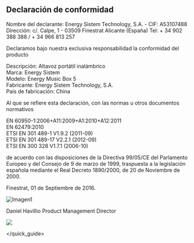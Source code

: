 ## Declaración de conformidad

Nombre del declarante: Energy Sistem Technology, S.A. - CIF: A53107488
Dirección: c/. Calpe, 1 - 03509 Finestrat Alicante (España)
Tel: + 34 902 388 388  / + 34 966 813 257

Declaramos bajo nuestra exclusiva responsabilidad la conformidad del producto

Descripción: Altavoz portátil inalámbrico <br/>
Marca: Energy Sistem <br/>
Modelo: Energy Music Box 5 <br/>
Fabricante: Energy Sistem Technology, S.A. <br/>
País de fabricación: China <br/>

Al que se refiere esta declaración, con las normas u otros documentos normativos

EN 60950-1:2006+A11:2009+A1:2010+A12:2011  <br/>
EN 62479:2010  <br/>
ETSI EN 301 489-1 V1.9.2 (2011-09)  <br/>
ETSI EN 301 489-17 V2.2.1 (2012-09)  <br/>
ETSI EN 300 328 V1.7.1 (2006-10)  <br/>

de acuerdo con las disposiciones de la Directiva 99/05/CE del Parlamento Europeo y del Consejo de 9 de marzo de 1999, traspuesta a la legislación española mediante el Real Decreto 1890/2000, de 20 de Noviembre de 2000.

Finestrat, 01 de Septiembre de 2016.

![Imagen1](http://static.energysistem.com/images/manuals/42178/574c726744d98.jpg)

Daniel Havillio
Product Management Director

![](http://static.energysistem.com/images/manuals/39052/54887c2a4f567.jpg)

</quick_guide>




